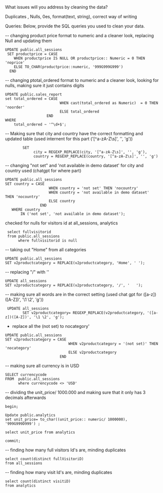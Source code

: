 What issues will you address by cleaning the data?

Duplicates , Nulls, 0es, format(text, string), correct way of writing 



Queries:
Below, provide the SQL queries you used to clean your data.

--  changing product price format to numeric and a cleaner look, replacing Null and updating them 

```
UPDATE public.all_sessions
 SET productprice = CASE 
    WHEN productprice IS NULL OR productprice:: Numeric = 0 THEN 'noprice'
    ELSE TO_CHAR(productprice::numeric, '999G999G999')
  END 
```


--    changing ptotal_ordered format to numeric and a cleaner look, looking for nulls, making sure it just contains digits 

  ```
UPDATE public.sales_report
 set total_ordered = CASE 
                           WHEN cast(total_ordered as Numeric)  = 0 THEN 'noorder'
                           ELSE total_ordered 
                     END 
  WHERE 
      total_ordered ~ '^\d+$';
```

--  Making sure that city and country have the correct formatting and updated table
(used internent for this part ('[^a-zA-Z\s]', '', 'g'))

``` UPDATE public.all_sessions
        SET
             city = REGEXP_REPLACE(city, '[^a-zA-Z\s]', '', 'g'),
             country = REGEXP_REPLACE(country, '[^a-zA-Z\s]', '', 'g')
```

-- changing "not set" and 'not available in demo dataset' for city and country used (chatgpt for where part)

```
UPDATE public.all_sessions
SET country = CASE 
                    WHEN country = 'not set' THEN 'nocountry'
                    WHEN country = 'not available in demo dataset' THEN 'nocountry'
                    ELSE country
                END
   WHERE country
       IN ('not set', 'not available in demo dataset');
```

checked for nulls for visitors id  at all_sessions, analytics
```
 select fullvisitorid
 from public.all_sessions
      where fullvisitorid is null 
```

 
--  taking out "Home" from all categories  
```
UPDATE public.all_sessions
SET v2productcategory = REPLACE(v2productcategory, 'Home', ' ');
```

-- replacing "/" with ''

```
UPDATE all_sessions
SET v2productcategory = REPLACE(v2productcategory, '/', '   ');
```

--  making sure all words are in the correct setting (used chat gpt for  ([a-z])([A-Z])', '\1 \2', 'g'))
 
```
 UPDATE all_sessions
        SET v2productcategory= REGEXP_REPLACE(v2productcategory, '([a-z])([A-Z])', '\1 \2', 'g');
```

- replace all the (not set) to nocategory'

```
UPDATE public.all_sessions
SET v2productcategory = CASE 
                             WHEN v2productcategory = '(not set)' THEN 'nocategory'
                             ELSE v2productcategory
                         END
``` 

-- making sure all currency is in USD
```
SELECT currencycode
FROM  public.all_sessions
      where currencycode <> 'USD'
```

-- dividing the unit_price/ 1000.000 and making sure that it only has 3 decimals afterwards 
```
begin;

Update public.analytics 
set unit_price= to_char((unit_price:: numeric/ 1000000), '999G999D999') ;

select unit_price from analytics 

commit;
```

-- finding how many full visitors Id's are, minding duplicates 
```
select count(distinct fullVisitoriD)
from all_sessions 
```

-- finding how many  visit Id's are, minding duplicates 
```
select count(distinct visitiD)
from analytics
```



